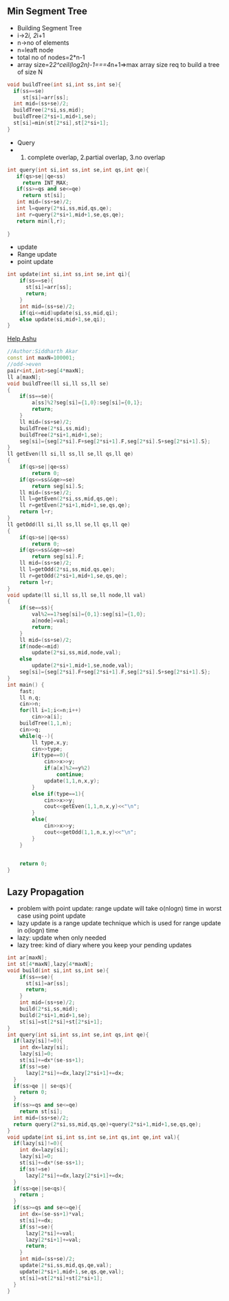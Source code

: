 ## Min Segment Tree

- Building Segment Tree
- i->2*i, 2*i+1
- n->no of elements
- n=leaft node
- total no of nodes=2*n-1
- array size=2*2^ceil(log2n)-1===4*n+1=>max array size req to build a tree of size N
``` cpp
void buildTree(int si,int ss,int se){
  if(ss==se)
     st[si]=arr[ss];
  int mid=(ss+se)/2;
  buildTree(2*si,ss,mid);
  buildTree(2*si+1,mid+1,se);
  st[si]=min(st[2*si],st[2*si+1]; 
}
```
- Query
- 1. complete overlap, 2.partial overlap, 3.no overlap
``` cpp
int query(int si,int ss,int se,int qs,int qe){
   if(qs>se||qe<ss)
     return INT_MAX;
   if(ss>=qs and se<=qe)
     return st[si];
   int mid=(ss+se)/2;
   int l=query(2*si,ss,mid,qs,qe);
   int r=query(2*si+1,mid+1,se,qs,qe);
   return min(l,r);
  
}

```
- update
- Range update
- point update
```cpp
int update(int si,int ss,int se,int qi){
    if(ss==se){
      st[si]=arr[ss];
      return;
    }
    int mid=(ss+se)/2;
    if(qi<=mid)update(si,ss,mid,qi);
    else update(si,mid+1,se,qi);
}

```

[Help Ashu
](https://www.hackerearth.com/practice/data-structures/advanced-data-structures/fenwick-binary-indexed-trees/practice-problems/algorithm/help-ashu-1/)
``` cpp
//Author:Siddharth Akar	
const int maxN=100001;
//odd->even
pair<int,int>seg[4*maxN];
ll a[maxN];
void buildTree(ll si,ll ss,ll se)
{
    if(ss==se){
        a[ss]%2?seg[si]={1,0}:seg[si]={0,1};
        return;
    }
    ll mid=(ss+se)/2;
    buildTree(2*si,ss,mid);
    buildTree(2*si+1,mid+1,se);
    seg[si]={seg[2*si].F+seg[2*si+1].F,seg[2*si].S+seg[2*si+1].S};
}
ll getEven(ll si,ll ss,ll se,ll qs,ll qe)
{
    if(qs>se||qe<ss)
        return 0;
    if(qs<=ss&&qe>=se)  
        return seg[si].S;
    ll mid=(ss+se)/2;
    ll l=getEven(2*si,ss,mid,qs,qe);
    ll r=getEven(2*si+1,mid+1,se,qs,qe);
    return l+r;
}
ll getOdd(ll si,ll ss,ll se,ll qs,ll qe)
{
    if(qs>se||qe<ss)
        return 0;
    if(qs<=ss&&qe>=se)  
        return seg[si].F;
    ll mid=(ss+se)/2;
    ll l=getOdd(2*si,ss,mid,qs,qe);
    ll r=getOdd(2*si+1,mid+1,se,qs,qe);
    return l+r;
}
void update(ll si,ll ss,ll se,ll node,ll val)
{
    if(se==ss){
        val%2==1?seg[si]={0,1}:seg[si]={1,0};
        a[node]=val;
        return;
    }
    ll mid=(ss+se)/2;
    if(node<=mid)
        update(2*si,ss,mid,node,val);
    else
        update(2*si+1,mid+1,se,node,val);
    seg[si]={seg[2*si].F+seg[2*si+1].F,seg[2*si].S+seg[2*si+1].S};
}
int main() {
    fast;
    ll n,q;
    cin>>n;
    for(ll i=1;i<=n;i++)
        cin>>a[i]; 
    buildTree(1,1,n);        
    cin>>q;
    while(q--){
        ll type,x,y;
        cin>>type;
        if(type==0){
            cin>>x>>y;
            if(a[x]%2==y%2) 
                continue;
            update(1,1,n,x,y);
        }
        else if(type==1){
            cin>>x>>y;
            cout<<getEven(1,1,n,x,y)<<"\n";
        }
        else{
            cin>>x>>y;
            cout<<getOdd(1,1,n,x,y)<<"\n";
        }
    }

    
	return 0;
}

```

## Lazy Propagation
- problem with point update: range update will take o(nlogn) time in worst case using point update
- lazy update is a range update technique which is used for range update in o(logn) time
- lazy: update when only needed
- lazy tree: kind of diary where you keep your pending updates
``` cpp
int ar[maxN];
int st[4*maxN],lazy[4*maxN];
void build(int si,int ss,int se){
    if(ss==se){
      st[si]=ar[ss];
      return;
    }
    int mid=(ss+se)/2;
    build(2*si,ss,mid);
    build(2*si+1,mid+1,se);
    st[si]=st[2*si]+st[2*si+1];
}
int query(int si,int ss,int se,int qs,int qe){
  if(lazy[si]!=0){
    int dx=lazy[si];
    lazy[si]=0;
    st[si]+=dx*(se-ss+1);
    if(ss!=se)
      lazy[2*si]+=dx,lazy[2*si+1]+=dx;
  }
  if(ss>qe || se<qs){
    return 0;
  }
  if(ss>=qs and se<=qe)
    return st[si];
  int mid=(ss+se)/2;
  return query(2*si,ss,mid,qs,qe)+query(2*si+1,mid+1,se,qs,qe);
}
void update(int si,int ss,int se,int qs,int qe,int val){
  if(lazy[si]!=0){
    int dx=lazy[si];
    lazy[si]=0;
    st[si]+=dx*(se-ss+1);
    if(ss!=se)
      lazy[2*si]+=dx,lazy[2*si+1]+=dx;
  }
  if(ss>qe||se<qs){
    return ;
  }
  if(ss>=qs and se<=qe){
    int dx=(se-ss+1)*val;
    st[si]+=dx;
    if(ss!=se){
      lazy[2*si]+=val;
      lazy[2*si+1]+=val;
      return;
    }
    int mid=(ss+se)/2;
    update(2*si,ss,mid,qs,qe,val);
    update(2*si+1,mid+1,se,qs,qe,val);
    st[si]=st[2*si]+st[2*si+1];
  }
}
```
